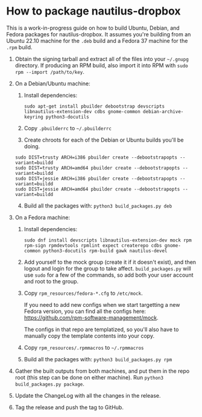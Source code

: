 # How to package nautilus-dropbox

This is a work-in-progress guide on how to build Ubuntu, Debian, and
Fedora packages for nautilus-dropbox. It assumes you're building from
an Ubuntu 22.10 machine for the `.deb` build and a Fedora 37 machine for the `.rpm` build.

1. Obtain the signing tarball and extract all of the files into your `~/.gnupg`
   directory. If producing an RPM build, also import it into RPM with
   `sudo rpm --import /path/to/key`.

2. On a Debian/Ubuntu machine:
   1. Install dependencies:

      ```
      sudo apt-get install pbuilder debootstrap devscripts libnautilus-extension-dev cdbs gnome-common debian-archive-keyring python3-docutils
      ```

   2. Copy `.pbuilderrc` to `~/.pbuilderrc`

   3. Create chroots for each of the Debian or Ubuntu builds you'll be doing.

   ```
   sudo DIST=trusty ARCH=i386 pbuilder create --debootstrapopts --variant=buildd
   sudo DIST=trusty ARCH=amd64 pbuilder create --debootstrapopts --variant=buildd
   sudo DIST=jessie ARCH=i386 pbuilder create --debootstrapopts --variant=buildd
   sudo DIST=jessie ARCH=amd64 pbuilder create --debootstrapopts --variant=buildd
   ```

   4. Build all the packages with: `python3 build_packages.py deb`

4. On a Fedora machine:
   1. Install dependencies:

      ```
      sudo dnf install devscripts libnautilus-extension-dev mock rpm rpm-sign rpmdevtools rpmlint expect createrepo cdbs gnome-common python3-docutils rpm-build gawk nautilus-devel
      ```

   2. Add yourself to the mock group (create it if it doesn't exist), and
      then logout and login for the group to take affect.
      `build_packages.py` will use `sudo` for a few of the commands, so add both
      your user account and root to the group.

   3. Copy `rpm_resources/fedora-*.cfg` to `/etc/mock`.

      If you need to add new configs when we start targetting a new Fedora
      version, you can find all the configs here:
      https://github.com/rpm-software-management/mock.

      The configs in that repo are templatized, so you'll also have to manually
      copy the template contents into your copy.

   4. Copy `rpm_resources/.rpmmacros` to `~/.rpmmacros`

   5. Build all the packages with: `python3 build_packages.py rpm`

5. Gather the built outputs from both machines, and put them in the repo root
   (this step can be done on either machine). Run `python3 build_packages.py package`.

6. Update the ChangeLog with all the changes in the release.

7. Tag the release and push the tag to GitHub.

